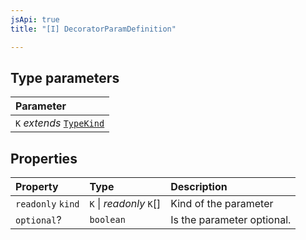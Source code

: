 ```yaml
---
jsApi: true
title: "[I] DecoratorParamDefinition"

---
```

## Type parameters

| Parameter |
| :------ |
| `K` *extends* [`TypeKind`](Type.TypeKind.md) |

## Properties

| Property | Type | Description |
| :------ | :------ | :------ |
| `readonly` `kind` | `K` \| *readonly* `K`[] | Kind of the parameter |
| `optional`? | `boolean` | Is the parameter optional. |

